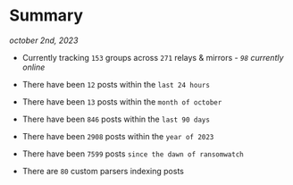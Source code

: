 
# Summary
_october 2nd, 2023_

- Currently tracking `153` groups across `271` relays & mirrors - _`98` currently online_

- There have been `12` posts within the `last 24 hours`

- There have been `13` posts within the `month of october`

- There have been `846` posts within the `last 90 days`

- There have been `2908` posts within the `year of 2023`

- There have been `7599` posts `since the dawn of ransomwatch`

- There are `80` custom parsers indexing posts
